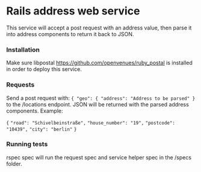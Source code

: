 # Rails address web service

This service will accept a post request with an address value, then parse it into address components to return it back to JSON. 

### Installation

Make sure libpostal https://github.com/openvenues/ruby_postal is installed in order to deploy this service.

### Requests

Send a post request with: 
`{ "geo": { "address": "Address to be parsed" }` 
to the /locations endpoint. JSON will be returned with the parsed address components. Example: 
  
`{`
  `"road": "Schivelbeinstraße",`
  `"house_number": "19",`
  `"postcode": "10439",`
  `"city": "berlin"`
`}`
 
### Running tests

rspec spec will run the request spec and service helper spec in the /specs folder.
